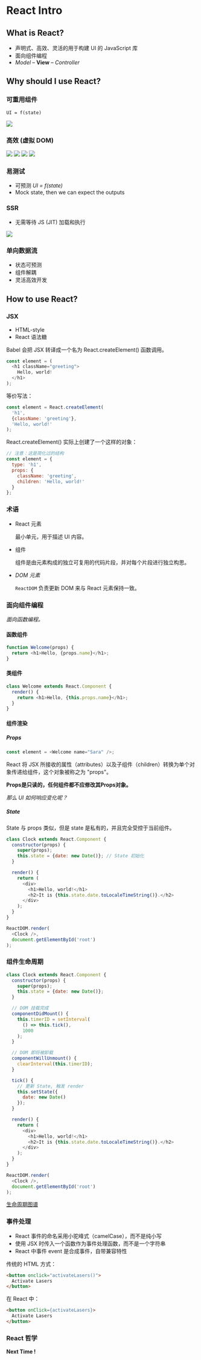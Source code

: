 # React Intro

## What is React?

- 声明式、高效、灵活的用于构建 UI 的 JavaScript 库
- 面向组件编程
- *Model* – **View** – *Controller*

## Why should I use React?

### 可重用组件

```
UI = f(state)
```

![](./images/react-component.png)

### 高效 (虚拟 DOM)

![](./images/vdom-1.png)
![](./images/vdom-2.png)
![](./images/vdom-3.png)
![](./images/vdom-4.png)

### 易测试

- 可预测 *UI = f(state)*
- Mock state, then we can expect the outputs

### SSR

- 无需等待 JS (JIT) 加载和执行

![](./images/ssr.png)

### 单向数据流

- 状态可预测
- 组件解耦
- 灵活高效开发

## How to use React?

### JSX

- HTML-style
- React 语法糖

Babel 会把 JSX 转译成一个名为 React.createElement() 函数调用。

```javascript
const element = (
  <h1 className="greeting">
    Hello, world!
  </h1>
);
```

等价写法：

```javascript
const element = React.createElement(
  'h1',
  {className: 'greeting'},
  'Hello, world!'
);
```

React.createElement() 实际上创建了一个这样的对象：

```javascript
// 注意：这是简化过的结构
const element = {
  type: 'h1',
  props: {
    className: 'greeting',
    children: 'Hello, world!'
  }
};
```

### 术语

- React 元素
  
  最小单元，用于描述 UI 内容。

- 组件
  
  组件是由元素构成的独立可复用的代码片段，并对每个片段进行独立构思。

- *DOM 元素*
  
  `ReactDOM` 负责更新 DOM 来与 React 元素保持一致。

### 面向组件编程

*面向函数编程。*

#### 函数组件

```javascript
function Welcome(props) {
  return <h1>Hello, {props.name}</h1>;
}
```

#### 类组件

```javascript
class Welcome extends React.Component {
  render() {
    return <h1>Hello, {this.props.name}</h1>;
  }
}
```

#### 组件渲染

##### Props

```javascript
const element = <Welcome name="Sara" />;
```

React 将 JSX 所接收的属性（attributes）以及子组件（children）转换为单个对象传递给组件，这个对象被称之为 "props"。

**Props是只读的，任何组件都不应修改其Props对象。**

*那么 UI 如何响应变化呢？*

##### State

State 与 props 类似，但是 state 是私有的，并且完全受控于当前组件。

```javascript
class Clock extends React.Component {
  constructor(props) {
    super(props);
    this.state = {date: new Date()}; // State 初始化
  }

  render() {
    return (
      <div>
        <h1>Hello, world!</h1>
        <h2>It is {this.state.date.toLocaleTimeString()}.</h2>
      </div>
    );
  }
}

ReactDOM.render(
  <Clock />,
  document.getElementById('root')
);
```

### 组件生命周期

```javascript
class Clock extends React.Component {
  constructor(props) {
    super(props);
    this.state = {date: new Date()};
  }

  // DOM 挂载完成
  componentDidMount() {
    this.timerID = setInterval(
      () => this.tick(),
      1000
    );
  }

  // DOM 即将被卸载
  componentWillUnmount() {
    clearInterval(this.timerID);
  }

  tick() {
    // 更新 State, 触发 render
    this.setState({
      date: new Date()
    });
  }

  render() {
    return (
      <div>
        <h1>Hello, world!</h1>
        <h2>It is {this.state.date.toLocaleTimeString()}.</h2>
      </div>
    );
  }
}

ReactDOM.render(
  <Clock />,
  document.getElementById('root')
);
```

[生命周期图谱](http://projects.wojtekmaj.pl/react-lifecycle-methods-diagram/)

### 事件处理

- React 事件的命名采用小驼峰式（camelCase），而不是纯小写
- 使用 JSX 时传入一个函数作为事件处理函数，而不是一个字符串
- React 中事件 event 是合成事件，自带兼容特性

传统的 HTML 方式：

```html
<button onclick="activateLasers()">
  Activate Lasers
</button>
```

在 React 中：

```html
<button onClick={activateLasers}>
  Activate Lasers
</button>
```

### React 哲学

**Next Time !**
